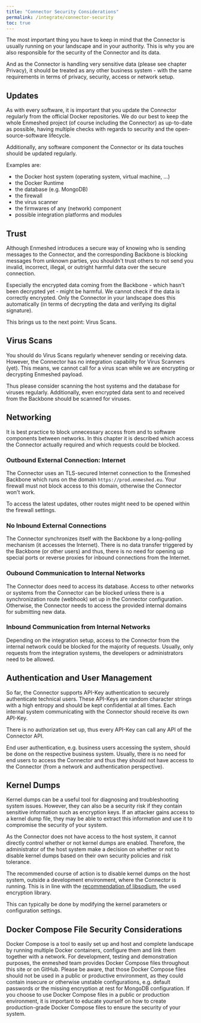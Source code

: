 ```yaml
---
title: "Connector Security Considerations"
permalink: /integrate/connector-security
toc: true
---
```


The most important thing you have to keep in mind that the Connector is usually running on your landscape and in your authority. This is why you are also responsible for the security of the Connector and its data.

And as the Connector is handling very sensitive data (please see chapter Privacy), it should be treated as any other business system - with the same requirements in terms of privacy, security, access or network setup.

## Updates

As with every software, it is important that you update the Connector regularly from the official Docker repositories. We do our best to keep the whole Enmeshed project (of course including the Connector) as up-to-date as possible, having multiple checks with regards to security and the open-source-software lifecycle.

Additionally, any software component the Connector or its data touches should be updated regularly.

Examples are:

- the Docker host system (operating system, virtual machine, ...)
- the Docker Runtime
- the database (e.g. MongoDB)
- the firewall
- the virus scanner
- the firmwares of any (network) component
- possible integration platforms and modules

## Trust

Although Enmeshed introduces a secure way of knowing who is sending messages to the Connector, and the corresponding Backbone is blocking messages from unknown parties, you shouldn't trust others to not send you invalid, incorrect, illegal, or outright harmful data over the secure connection.

Especially the encrypted data coming from the Backbone - which hasn't been decrypted yet - might be harmful. We cannot check if the data is correctly encrypted. Only the Connector in your landscape does this automatically (in terms of decrypting the data and verifying its digital signature).

This brings us to the next point: Virus Scans.

## Virus Scans

You should do Virus Scans regularly whenever sending or receiving data. However, the Connector has no integration capability for Virus Scanners (yet). This means, we cannot call for a virus scan while we are encrypting or decrypting Enmeshed payload.

Thus please consider scanning the host systems and the database for viruses regularly. Additionally, even encrypted data sent to and received from the Backbone should be scanned for viruses.

## Networking

It is best practice to block unnecessary access from and to software components between networks. In this chapter it is described which access the Connector actually required and which requests could be blocked.

### Outbound External Connection: Internet

The Connector uses an TLS-secured Internet connection to the Enmeshed Backbone which runs on the domain `https://prod.enmeshed.eu`. Your firewall must not block access to this domain, otherwise the Connector won't work.

To access the latest updates, other routes might need to be opened within the firewall settings.

### No Inbound External Connections

The Connector synchronizes itself with the Backbone by a long-polling mechanism (it accesses the Internet). There is no data transfer triggered by the Backbone (or other users) and thus, there is no need for opening up special ports or reverse proxies for inbound connections from the Internet.

### Oubound Communication to Internal Networks

The Connector does need to access its database. Access to other networks or systems from the Connector can be blocked unless there is a synchronization route (webhook) set up in the Connector configuration. Otherwise, the Connector needs to access the provided internal domains for submitting new data.

### Inbound Communication from Internal Networks

Depending on the integration setup, access to the Connector from the internal network could be blocked for the majority of requests. Usually, only requests from the integration systems, the developers or administrators need to be allowed.

## Authentication and User Management

So far, the Connector supports API-Key authentication to securely authenticate technical users. These API-Keys are random character strings with a high entropy and should be kept confidential at all times. Each internal system communicating with the Connector should receive its own API-Key.

There is no authorization set up, thus every API-Key can call any API of the Connector API.

End user authentication, e.g. business users accessing the system, should be done on the respective business system. Usually, there is no need for end users to access the Connector and thus they should not have access to the Connector (from a network and authentication perspective).

## Kernel Dumps

Kernel dumps can be a useful tool for diagnosing and troubleshooting system issues. However, they can also be a security risk if they contain sensitive information such as encryption keys. If an attacker gains access to a kernel dump file, they may be able to extract this information and use it to compromise the security of your system.

As the Connector does not have access to the host system, it cannot directly control whether or not kernel dumps are enabled. Therefore, the administrator of the host system make a decision on whether or not to disable kernel dumps based on their own security policies and risk tolerance.

The recommended course of action is to disable kernel dumps on the host system, outside a development environment, where the Connector is running. This is in line with the [recommendation of libsodium](https://libsodium.gitbook.io/doc/memory_management#locking-memory), the used encryption library.

This can typically be done by modifying the kernel parameters or configuration settings.

## Docker Compose File Security Considerations

Docker Compose is a tool to easily set up and host and complete landscape by running multiple Docker containers, configure them and link them together with a network. For development, testing and demonstration purposes, the enmeshed team provides Docker Compose files throughout this site or on GitHub. Please be aware, that those Docker Compose files should not be used in a public or productive environment, as they could contain insecure or otherwise unstable configurations, e.g. default passwords or the missing encryption at rest for MongoDB configuration. If you choose to use Docker Compose files in a public or production environment, it is important to educate yourself on how to create production-grade Docker Compose files to ensure the security of your system.
